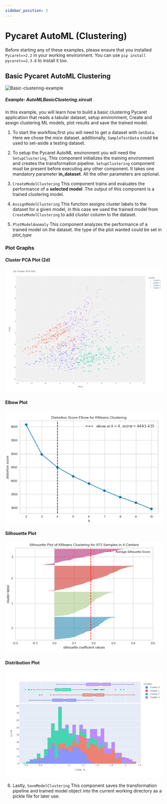 ```yaml
---
sidebar_position: 3
---
```


# Pycaret AutoML (Clustering)

Before starting any of these examples, please ensure that you installed <code>Pycaret=>2.2</code> in your working environment. You can use <code>pip install pycaret==2.3.8</code> to install it too.    
## Basic Pycaret AutoML Clustering

![Basic-clustering-example](pycaret_images/clustering_example.gif)

##### Example: AutoMLBasicClustering.xircuit

In this example, you will learn how to build a basic clustering Pycaret application that reads a tabular dataset, setup environment, Create and assign clustering ML models, plot results and save the trained model.

1. To start the workflow,first you will need to get a dataset with  `GetData`. Here we chose the *mice* dataset. additionally, `SampleTestData` could be used to set-aside a testing dataset. 
   
2. To setup the Pycaret AutoML environment you will need the `SetupClustering`, This component initializes the training environment and creates the transformation pipeline. `SetupClustering` component must be present before executing any other component. It takes one mandatory parameter **in_dataset**. All the other parameters are optional.   
   

3. `CreateModelClustering` This component trains and evaluates the performance of a **selected model** .The output of this component is a trained clustering model. 

4. `AssignModelClustering` This function assigns cluster labels to the dataset for a given model, in this case we used the trained model from `CreateModelClustering` to add *cluster* column to the dataset. 
   
5. `PlotModelAnomaly` This component analyzes the performance of a trained model on the dataset. the type of the plot wanted could be set in *plot_type*


### Plot Graphs
#### Cluster PCA Plot (2d)
![Cluster_PCA](pycaret_images/Cluster_PCA.png)

#### Elbow Plot
![clustering_elbow](pycaret_images/clustering_elbow.png)

#### Silhouette Plot
![clustering_kmean](pycaret_images/clustering_kmean.png)

#### Distribution Plot
![Cluster_CaNA](pycaret_images/Cluster_CaNA.png)


6. Lastly, `SaveModelClustering` This component saves the transformation pipeline and trained model object into the current working directory as a pickle file for later use.


